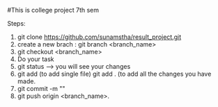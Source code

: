 #This is college project 7th sem


Steps:
1. git clone https://github.com/sunamstha/result_project.git
2. create a new brach :
   git branch <branch_name>
3. git checkout <branch_name>
4. Do your task
5. git status --> you will see your changes
6. git add <file> (to add single file)
   git add . (to add all the changes you have made.
7. git commit -m "<message>"
6. git  push origin <branch_name>.